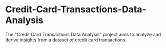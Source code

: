 # Credit-Card-Transactions-Data-Analysis
The "Credit Card Transactions Data Analysis" project aims to analyze and derive insights from a dataset of credit card transactions.
